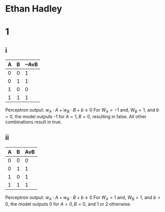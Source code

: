# Ethan Hadley

# 1
## i
| A | B | ~AvB |
|---|---|---|
| 0 | 0 | 1 |
| 0 | 1 | 1 |
| 1 | 0 | 0 |
| 1 | 1 | 1 |

Perceptron output: $w_A \cdot A + w_B \cdot B + b \ge 0$
For $W_A = -1$ and, $W_B = 1$, and $b = 0$, the model outputs -1 for $A=1, B=0$, resulting in false. All other combinations result in true.

## ii
| A | B | AvB |
|---|---|---|
| 0 | 0 | 0 |
| 0 | 1 | 1 |
| 1 | 0 | 1 |
| 1 | 1 | 1 |

Perceptron output: $w_A \cdot A + w_B \cdot B + b \ge 0$
For $W_A = 1$ and, $W_B = 1$, and $b = 0$, the model outputs 0 for $A=0, B=0$, and 1 or 2 otherwise.



